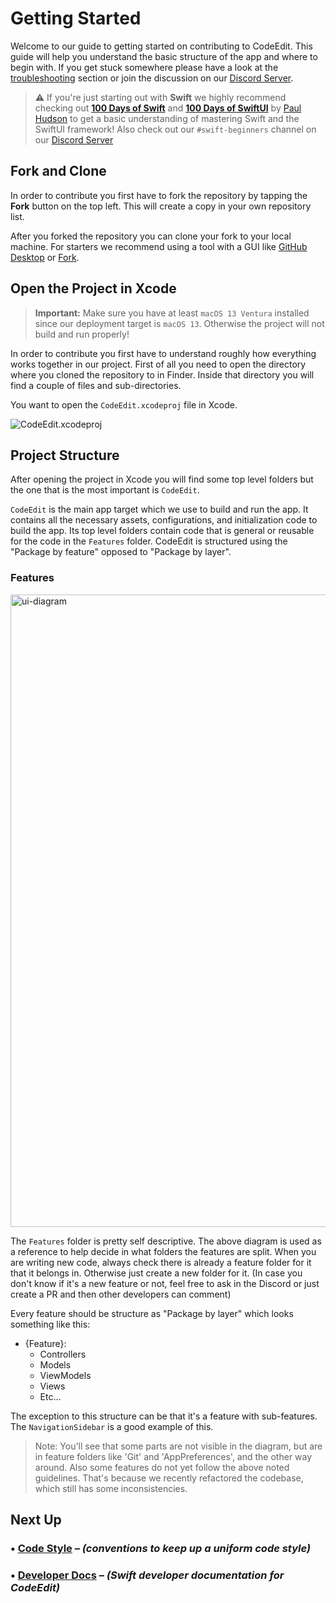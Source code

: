 # Getting Started

Welcome to our guide to getting started on contributing to CodeEdit. This guide will help you understand the basic structure of the app and where to begin with. If you get stuck somewhere please have a look at the [troubleshooting](./Troubleshooting) section or join the discussion on our [Discord Server](https://discord.gg/vChUXVf9Em).

> ⚠️ If you're just starting out with **Swift** we highly recommend checking out [**100 Days of Swift**](https://www.hackingwithswift.com/100) and [**100 Days of SwiftUI**](https://www.hackingwithswift.com/100/swiftui) by [Paul Hudson](https://twitter.com/twostraws) to get a basic understanding of mastering Swift and the SwiftUI framework!
> Also check out our `#swift-beginners` channel on our [Discord Server](https://discord.gg/vChUXVf9Em)

## Fork and Clone

In order to contribute you first have to fork the repository by tapping the **Fork** button on the top left. This will create a copy in your own repository list.

After you forked the repository you can clone your fork to your local machine. For starters we recommend using a tool with a GUI like [GitHub Desktop](https://desktop.github.com) or [Fork](https://git-fork.com).

## Open the Project in Xcode

> **Important:** Make sure you have at least `macOS 13 Ventura` installed since our deployment target is `macOS 13`. Otherwise the project will not build and run properly!

In order to contribute you first have to understand roughly how everything works together in our project.
First of all you need to open the directory where you cloned the repository to in Finder. Inside that directory you will find a couple of files and sub-directories.

You want to open the `CodeEdit.xcodeproj` file in Xcode.

![CodeEdit.xcodeproj](https://user-images.githubusercontent.com/1364843/219864053-7eed048a-5dca-471f-b34e-26e9d0774fab.png)

## Project Structure

After opening the project in Xcode you will find some top level folders but the one that is the most important is `CodeEdit`.

`CodeEdit` is the main app target which we use to build and run the app. It contains all the necessary assets, configurations, and initialization code to build the app. Its top level folders contain code that is general or reusable for the code in the `Features` folder. CodeEdit is structured using the "Package by feature" opposed to "Package by layer".

### Features

<img width="1012" alt="ui-diagram" src="https://user-images.githubusercontent.com/806104/195441086-a19e34be-2c4e-4457-b265-74930da03475.png">

The `Features` folder is pretty self descriptive. The above diagram is used as a reference to help decide in what folders the features are split. When you are writing new code, always check there is already a feature folder for it that it belongs in. Otherwise just create a new folder for it. (In case you don't know if it's a new feature or not, feel free to ask in the Discord or just create a PR and then other developers can comment)

Every feature should be structure as "Package by layer" which looks something like this:

- {Feature}:
  - Controllers
  - Models
  - ViewModels
  - Views
  - Etc...

The exception to this structure can be that it's a feature with sub-features. The `NavigationSidebar` is a good example of this.

> Note: You'll see that some parts are not visible in the diagram, but are in feature folders like 'Git' and 'AppPreferences', and the other way around. Also some features do not yet follow the above noted guidelines. That's because we recently refactored the codebase, which still has some inconsistencies.

## Next Up

### • [Code Style](./Code-Style) – _(conventions to keep up a uniform code style)_

### • [Developer Docs](./Developer-Docs) – _(Swift developer documentation for CodeEdit)_

